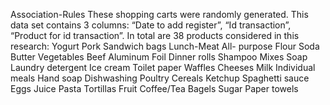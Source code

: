 Association-Rules
These shopping carts were randomly generated. This data set contains 3 columns: 
“Date to add register”, 
“Id transaction”, 
“Product for id transaction”. 
In total are 38 products considered in this research: 
Yogurt 
Pork 
Sandwich bags 
Lunch-Meat All- purpose 
Flour 
Soda 
Butter 
Vegetables 
Beef 
Aluminum Foil 
Dinner rolls 
Shampoo Mixes 
Soap 
Laundry detergent 
Ice cream 
Toilet paper 
Waffles 
Cheeses 
Milk 
Individual meals 
Hand soap Dishwashing 
Poultry 
Cereals 
Ketchup 
Spaghetti sauce
Eggs 
Juice 
Pasta 
Tortillas 
Fruit 
Coffee/Tea 
Bagels 
Sugar 
Paper towels
